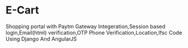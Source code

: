 # E-Cart
Shopping portal with Paytm Gateway Integeration,Session based login,Email(html) verification,OTP Phone Verification,Location,Ifsc Code  Using Django And AngularJS
